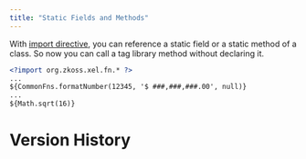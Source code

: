 ```yaml
---
title: "Static Fields and Methods"
---
```


With [ import directive](/zuml_ref/import),
you can reference a static field or a static method of a class. So now
you can call a tag library method without declaring it.

```xml
<?import org.zkoss.xel.fn.* ?>
...
${CommonFns.formatNumber(12345, '$ ###,###,###.00', null)}
...
${Math.sqrt(16)}
```

# Version History
